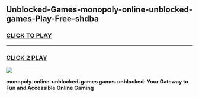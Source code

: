 
## Unblocked-Games-monopoly-online-unblocked-games-Play-Free-shdba
<h3>
<a href="https://premium76.site?title=monopoly-online-unblocked-games&ref=18A">CLICK TO PLAY</a></h3>
<hr>

<h3>
<a href="https://premium76.site?title=monopoly-online-unblocked-games&ref=18A">CLICK 2 PLAY</a>
  
</h3>

<a href="https://premium76.site?title=monopoly-online-unblocked-games&ref=18A"><img src="https://clearcache.store/games.png"></a>


**monopoly-online-unblocked-games games unblocked: Your Gateway to Fun and Accessible Online Gaming**
